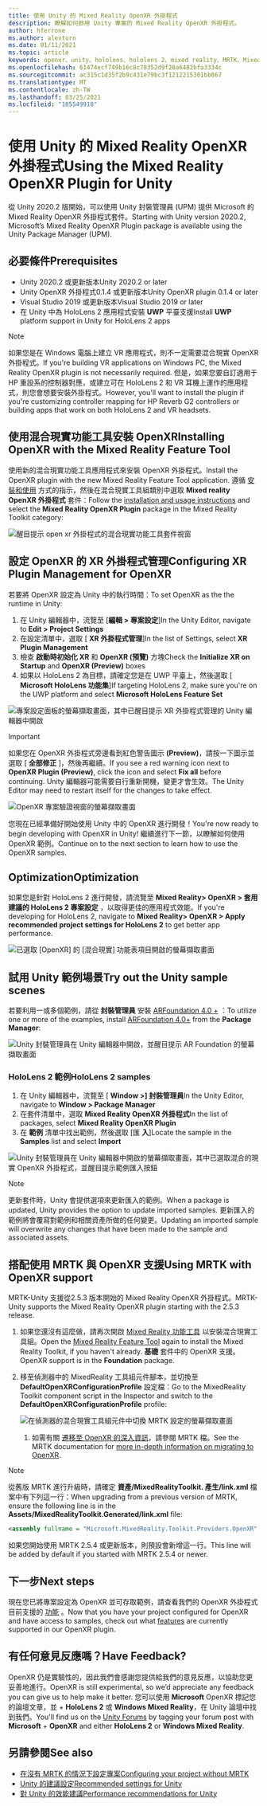 ```yaml
---
title: 使用 Unity 的 Mixed Reality OpenXR 外掛程式
description: 瞭解如何啟用 Unity 專案的 Mixed Reality OpenXR 外掛程式。
author: hferrone
ms.author: alexturn
ms.date: 01/11/2021
ms.topic: article
keywords: openxr、unity、hololens、hololens 2、mixed reality、MRTK、Mixed Reality 工具組、增強的現實、虛擬實境、混合現實耳機、學習、教學課程、快速入門
ms.openlocfilehash: 61474ecf749b16c8c78352d9f28a6482bfa3334c
ms.sourcegitcommit: ac315c1d35f2b9c431e79bc3f1212215301bb867
ms.translationtype: MT
ms.contentlocale: zh-TW
ms.lasthandoff: 03/25/2021
ms.locfileid: "105549918"
---
```

# <a name="using-the-mixed-reality-openxr-plugin-for-unity"></a><span data-ttu-id="c90c4-104">使用 Unity 的 Mixed Reality OpenXR 外掛程式</span><span class="sxs-lookup"><span data-stu-id="c90c4-104">Using the Mixed Reality OpenXR Plugin for Unity</span></span>

<span data-ttu-id="c90c4-105">從 Unity 2020.2 版開始，可以使用 Unity 封裝管理員 (UPM) 提供 Microsoft 的 Mixed Reality OpenXR 外掛程式套件。</span><span class="sxs-lookup"><span data-stu-id="c90c4-105">Starting with Unity version 2020.2, Microsoft’s Mixed Reality OpenXR Plugin package is available using the Unity Package Manager (UPM).</span></span>

## <a name="prerequisites"></a><span data-ttu-id="c90c4-106">必要條件</span><span class="sxs-lookup"><span data-stu-id="c90c4-106">Prerequisites</span></span>

* <span data-ttu-id="c90c4-107">Unity 2020.2 或更新版本</span><span class="sxs-lookup"><span data-stu-id="c90c4-107">Unity 2020.2 or later</span></span>
* <span data-ttu-id="c90c4-108">Unity OpenXR 外掛程式0.1.4 或更新版本</span><span class="sxs-lookup"><span data-stu-id="c90c4-108">Unity OpenXR plugin 0.1.4 or later</span></span>
* <span data-ttu-id="c90c4-109">Visual Studio 2019 或更新版本</span><span class="sxs-lookup"><span data-stu-id="c90c4-109">Visual Studio 2019 or later</span></span>
* <span data-ttu-id="c90c4-110">在 Unity 中為 HoloLens 2 應用程式安裝 **UWP** 平臺支援</span><span class="sxs-lookup"><span data-stu-id="c90c4-110">Install **UWP** platform support in Unity for HoloLens 2 apps</span></span>

> [!NOTE]
> <span data-ttu-id="c90c4-111">如果您是在 Windows 電腦上建立 VR 應用程式，則不一定需要混合現實 OpenXR 外掛程式。</span><span class="sxs-lookup"><span data-stu-id="c90c4-111">If you're building VR applications on Windows PC, the Mixed Reality OpenXR plugin is not necessarily required.</span></span> <span data-ttu-id="c90c4-112">但是，如果您要自訂適用于 HP 重設系的控制器對應，或建立可在 HoloLens 2 和 VR 耳機上運作的應用程式，則您會想要安裝外掛程式。</span><span class="sxs-lookup"><span data-stu-id="c90c4-112">However, you'll want to install the plugin if you're customizing controller mapping for HP Reverb G2 controllers or building apps that work on both HoloLens 2 and VR headsets.</span></span>

## <a name="installing-openxr-with-the-mixed-reality-feature-tool"></a><span data-ttu-id="c90c4-113">使用混合現實功能工具安裝 OpenXR</span><span class="sxs-lookup"><span data-stu-id="c90c4-113">Installing OpenXR with the Mixed Reality Feature Tool</span></span>

<span data-ttu-id="c90c4-114">使用新的混合現實功能工具應用程式來安裝 OpenXR 外掛程式。</span><span class="sxs-lookup"><span data-stu-id="c90c4-114">Install the OpenXR plugin with the new Mixed Reality Feature Tool application.</span></span> <span data-ttu-id="c90c4-115">遵循 [安裝和使用](welcome-to-mr-feature-tool.md) 方式的指示，然後在混合現實工具組類別中選取 **Mixed reality OpenXR 外掛程式** 套件：</span><span class="sxs-lookup"><span data-stu-id="c90c4-115">Follow the [installation and usage instructions](welcome-to-mr-feature-tool.md) and select the **Mixed Reality OpenXR Plugin** package in the Mixed Reality Toolkit category:</span></span>

![醒目提示 open xr 外掛程式的混合現實功能工具套件視窗](images/feature-tool-openxr.png)

## <a name="configuring-xr-plugin-management-for-openxr"></a><span data-ttu-id="c90c4-117">設定 OpenXR 的 XR 外掛程式管理</span><span class="sxs-lookup"><span data-stu-id="c90c4-117">Configuring XR Plugin Management for OpenXR</span></span>

<span data-ttu-id="c90c4-118">若要將 OpenXR 設定為 Unity 中的執行時間：</span><span class="sxs-lookup"><span data-stu-id="c90c4-118">To set OpenXR as the the runtime in Unity:</span></span>

1. <span data-ttu-id="c90c4-119">在 Unity 編輯器中，流覽至 [**編輯 > 專案設定**]</span><span class="sxs-lookup"><span data-stu-id="c90c4-119">In the Unity Editor, navigate to **Edit > Project Settings**</span></span>
2. <span data-ttu-id="c90c4-120">在設定清單中，選取 [ **XR 外掛程式管理**]</span><span class="sxs-lookup"><span data-stu-id="c90c4-120">In the list of Settings, select **XR Plugin Management**</span></span>
3. <span data-ttu-id="c90c4-121">檢查 **啟動時初始化 XR** 和 **OpenXR (預覽)** 方塊</span><span class="sxs-lookup"><span data-stu-id="c90c4-121">Check the **Initialize XR on Startup** and **OpenXR (Preview)** boxes</span></span>
4. <span data-ttu-id="c90c4-122">如果以 HoloLens 2 為目標，請確定您是在 UWP 平臺上，然後選取 [ **Microsoft HoloLens 功能集**]</span><span class="sxs-lookup"><span data-stu-id="c90c4-122">If targeting HoloLens 2, make sure you're on the UWP platform and select **Microsoft HoloLens Feature Set**</span></span>

![專案設定面板的螢幕擷取畫面，其中已醒目提示 XR 外掛程式管理的 Unity 編輯器中開啟](images/openxr-img-05.png)

> [!IMPORTANT]
> <span data-ttu-id="c90c4-124">如果您在 OpenXR 外掛程式旁邊看到紅色警告圖示 **(Preview)**，請按一下圖示並選取 [ **全部修正** ]，然後再繼續。</span><span class="sxs-lookup"><span data-stu-id="c90c4-124">If you see a red warning icon next to **OpenXR Plugin (Preview)**, click the icon and select **Fix all** before continuing.</span></span> <span data-ttu-id="c90c4-125">Unity 編輯器可能需要自行重新開機，變更才會生效。</span><span class="sxs-lookup"><span data-stu-id="c90c4-125">The Unity Editor may need to restart itself for the changes to take effect.</span></span>

![OpenXR 專案驗證視窗的螢幕擷取畫面](images/openxr-img-06.png)

<span data-ttu-id="c90c4-127">您現在已經準備好開始使用 Unity 中的 OpenXR 進行開發！</span><span class="sxs-lookup"><span data-stu-id="c90c4-127">You're now ready to begin developing with OpenXR in Unity!</span></span>  <span data-ttu-id="c90c4-128">繼續進行下一節，以瞭解如何使用 OpenXR 範例。</span><span class="sxs-lookup"><span data-stu-id="c90c4-128">Continue on to the next section to learn how to use the OpenXR samples.</span></span>

## <a name="optimization"></a><span data-ttu-id="c90c4-129">Optimization</span><span class="sxs-lookup"><span data-stu-id="c90c4-129">Optimization</span></span>

<span data-ttu-id="c90c4-130">如果您是針對 HoloLens 2 進行開發，請流覽至 **Mixed Reality> OpenXR > 套用建議的 HoloLens 2 專案設定** ，以取得更佳的應用程式效能。</span><span class="sxs-lookup"><span data-stu-id="c90c4-130">If you're developing for HoloLens 2, navigate to **Mixed Reality> OpenXR > Apply recommended project settings for HoloLens 2** to get better app performance.</span></span>

![已選取 [OpenXR] 的 [混合現實] 功能表項目開啟的螢幕擷取畫面](images/openxr-img-08.png)

## <a name="try-out-the-unity-sample-scenes"></a><span data-ttu-id="c90c4-132">試用 Unity 範例場景</span><span class="sxs-lookup"><span data-stu-id="c90c4-132">Try out the Unity sample scenes</span></span>

<span data-ttu-id="c90c4-133">若要利用一或多個範例，請從 **封裝管理員** 安裝 [ARFoundation 4.0 +](https://docs.unity3d.com/Packages/com.unity.xr.arfoundation@4.1/manual/index.html#installing-ar-foundation) ：</span><span class="sxs-lookup"><span data-stu-id="c90c4-133">To utilize one or more of the examples, install [ARFoundation 4.0+](https://docs.unity3d.com/Packages/com.unity.xr.arfoundation@4.1/manual/index.html#installing-ar-foundation) from the **Package Manager**:</span></span>

![Unity 封裝管理員在 Unity 編輯器中開啟，並醒目提示 AR Foundation 的螢幕擷取畫面](images/openxr-img-09.png)

### <a name="hololens-2-samples"></a><span data-ttu-id="c90c4-135">HoloLens 2 範例</span><span class="sxs-lookup"><span data-stu-id="c90c4-135">HoloLens 2 samples</span></span>

1. <span data-ttu-id="c90c4-136">在 Unity 編輯器中，流覽至 [ **Window >] 封裝管理員**</span><span class="sxs-lookup"><span data-stu-id="c90c4-136">In the Unity Editor, navigate to **Window > Package Manager**</span></span>
2. <span data-ttu-id="c90c4-137">在套件清單中，選取 **Mixed Reality OpenXR 外掛程式**</span><span class="sxs-lookup"><span data-stu-id="c90c4-137">In the list of packages, select **Mixed Reality OpenXR Plugin**</span></span>
3. <span data-ttu-id="c90c4-138">在 **範例** 清單中找出範例，然後選取 [匯 **入**]</span><span class="sxs-lookup"><span data-stu-id="c90c4-138">Locate the sample in the **Samples** list and select **Import**</span></span>

![Unity 封裝管理員在 Unity 編輯器中開啟的螢幕擷取畫面，其中已選取混合的現實 OpenXR 外掛程式，並醒目提示範例匯入按鈕](images/openxr-img-03.png)

<!-- ### For all other OpenXR samples

1. In the Unity Editor, navigate to **Window > Package Manager**
2. In the list of packages, select **OpenXR Plugin**
3. Locate the sample in the **Samples** list and select **Import**

![Screenshot of Unity Package Manager open in Unity editor with OpenXR Plugin selected and samples import button highlighted](images/openxr-img-10.png) -->

> [!NOTE]
> <span data-ttu-id="c90c4-140">更新套件時，Unity 會提供選項來更新匯入的範例。</span><span class="sxs-lookup"><span data-stu-id="c90c4-140">When a package is updated, Unity provides the option to update imported samples.</span></span>  <span data-ttu-id="c90c4-141">更新匯入的範例將會覆寫對範例和相關資產所做的任何變更。</span><span class="sxs-lookup"><span data-stu-id="c90c4-141">Updating an imported sample will overwrite any changes that have been made to the sample and associated assets.</span></span>

## <a name="using-mrtk-with-openxr-support"></a><span data-ttu-id="c90c4-142">搭配使用 MRTK 與 OpenXR 支援</span><span class="sxs-lookup"><span data-stu-id="c90c4-142">Using MRTK with OpenXR support</span></span>

<span data-ttu-id="c90c4-143">MRTK-Unity 支援從2.5.3 版本開始的 Mixed Reality OpenXR 外掛程式。</span><span class="sxs-lookup"><span data-stu-id="c90c4-143">MRTK-Unity supports the Mixed Reality OpenXR plugin starting with the 2.5.3 release.</span></span>

1. <span data-ttu-id="c90c4-144">如果您還沒有這麼做，請再次開啟 [Mixed Reality 功能工具](welcome-to-mr-feature-tool.md) 以安裝混合現實工具組。</span><span class="sxs-lookup"><span data-stu-id="c90c4-144">Open the [Mixed Reality Feature Tool](welcome-to-mr-feature-tool.md) again to install the Mixed Reality Toolkit, if you haven't already.</span></span> <span data-ttu-id="c90c4-145">**基礎** 套件中的 OpenXR 支援。</span><span class="sxs-lookup"><span data-stu-id="c90c4-145">OpenXR support is in the **Foundation** package.</span></span>
2. <span data-ttu-id="c90c4-146">移至偵測器中的 MixedReality 工具組元件腳本，並切換至 **DefaultOpenXRConfigurationProfile** 設定檔：</span><span class="sxs-lookup"><span data-stu-id="c90c4-146">Go to the MixedReality Toolkit component script in the Inspector and switch to the **DefaultOpenXRConfigurationProfile** profile:</span></span>

    ![在偵測器的混合現實工具組元件中切換 MRTK 設定的螢幕擷取畫面](images/openxr-img-11.png)

    1. <span data-ttu-id="c90c4-148">如需有關 [遷移至 OpenXR 的深入資訊](/windows/mixed-reality/mrtk-unity/configuration/getting-started-with-mrtk-and-xrsdk#configuring-mrtk-for-the-xr-sdk-pipeline)，請參閱 MRTK 檔。</span><span class="sxs-lookup"><span data-stu-id="c90c4-148">See the MRTK documentation for [more in-depth information on migrating to OpenXR](/windows/mixed-reality/mrtk-unity/configuration/getting-started-with-mrtk-and-xrsdk#configuring-mrtk-for-the-xr-sdk-pipeline).</span></span>

> [!NOTE]
> <span data-ttu-id="c90c4-149">從舊版 MRTK 進行升級時，請確定 **資產/MixedRealityToolkit. 產生/link.xml** 檔案中有下列這一行：</span><span class="sxs-lookup"><span data-stu-id="c90c4-149">When upgrading from a previous version of MRTK, ensure the following line is in the **Assets/MixedRealityToolkit.Generated/link.xml** file:</span></span>
>
> ```xml
> <assembly fullname = "Microsoft.MixedReality.Toolkit.Providers.OpenXR" preserve="all"/>
> ```
>
> <span data-ttu-id="c90c4-150">如果您開始使用 MRTK 2.5.4 或更新版本，則預設會新增這一行。</span><span class="sxs-lookup"><span data-stu-id="c90c4-150">This line will be added by default if you started with MRTK 2.5.4 or newer.</span></span>

## <a name="next-steps"></a><span data-ttu-id="c90c4-151">下一步</span><span class="sxs-lookup"><span data-stu-id="c90c4-151">Next steps</span></span>

<span data-ttu-id="c90c4-152">現在您已將專案設定為 OpenXR 並可存取範例，請查看我們的 OpenXR 外掛程式目前支援的 [功能](openxr-supported-features.md) 。</span><span class="sxs-lookup"><span data-stu-id="c90c4-152">Now that you have your project configured for OpenXR and have access to samples, check out what [features](openxr-supported-features.md) are currently supported in our OpenXR plugin.</span></span>

## <a name="have-feedback"></a><span data-ttu-id="c90c4-153">有任何意見反應嗎？</span><span class="sxs-lookup"><span data-stu-id="c90c4-153">Have Feedback?</span></span>

<span data-ttu-id="c90c4-154">OpenXR 仍是實驗性的，因此我們會感謝您提供給我們的意見反應，以協助您更妥善地進行。</span><span class="sxs-lookup"><span data-stu-id="c90c4-154">OpenXR is still experimental, so we’d appreciate any feedback you can give us to help make it better.</span></span> <span data-ttu-id="c90c4-155">您可以使用 **Microsoft** OpenXR 標記您的論壇文章，並 [](https://aka.ms/unityforums)  +   **HoloLens 2** 或 **Windows Mixed Reality**，在 Unity 論壇中找到我們。</span><span class="sxs-lookup"><span data-stu-id="c90c4-155">You'll find us on the [Unity Forums](https://aka.ms/unityforums) by tagging your forum post with **Microsoft** + **OpenXR** and either **HoloLens 2** or **Windows Mixed Reality**.</span></span>

## <a name="see-also"></a><span data-ttu-id="c90c4-156">另請參閱</span><span class="sxs-lookup"><span data-stu-id="c90c4-156">See also</span></span>

* [<span data-ttu-id="c90c4-157">在沒有 MRTK 的情況下設定專案</span><span class="sxs-lookup"><span data-stu-id="c90c4-157">Configuring your project without MRTK</span></span>](configure-unity-project.md)
* [<span data-ttu-id="c90c4-158">Unity 的建議設定</span><span class="sxs-lookup"><span data-stu-id="c90c4-158">Recommended settings for Unity</span></span>](recommended-settings-for-unity.md)
* [<span data-ttu-id="c90c4-159">對 Unity 的效能建議</span><span class="sxs-lookup"><span data-stu-id="c90c4-159">Performance recommendations for Unity</span></span>](performance-recommendations-for-unity.md#how-to-profile-with-unity)